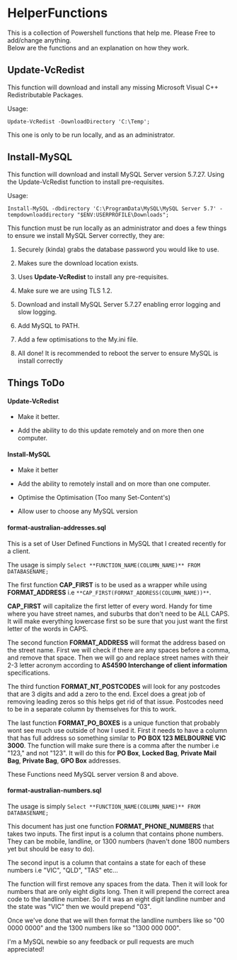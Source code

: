 # HelperFunctions

This is a collection of Powershell functions that help me. Please Free to add/change anything.  
Below are the functions and an explanation on how they work.

## **Update-VcRedist**

This function will download and install any missing Microsoft Visual C++ Redistributable Packages.

Usage:

```Update-VcRedist -DownloadDirectory 'C:\Temp';```

This one is only to be run locally, and as an administrator.

## **Install-MySQL**

This function will download and install MySQL Server version 5.7.27.
Using the Update-VcRedist function to install pre-requisites.

Usage:

```Install-MySQL -dbdirectory 'C:\ProgramData\MySQL\MySQL Server 5.7' -tempdownloaddirectory "$ENV:USERPROFILE\Downloads";```

This function must be run locally as an administrator and does a few things to ensure we install MySQL Server correctly, they are:

1. Securely (kinda) grabs the database password you would like to use.

2. Makes sure the download location exists.

3. Uses **Update-VcRedist** to install any pre-requisites.

4. Make sure we are using TLS 1.2.

5. Download and install MySQL Server 5.7.27 enabling error logging and slow logging.

6. Add MySQL to PATH.

7. Add a few optimisations to the My.ini file. 

8. All done! It is recommended to reboot the server to ensure MySQL is install correctly

## Things ToDo

#### **Update-VcRedist**

* Make it better.
  
* Add the ability to do this update remotely and on more then one computer.

#### **Install-MySQL**

* Make it better
  
* Add the ability to remotely install and on more than one computer.

* Optimise the Optimisation (Too many Set-Content's)

* Allow user to choose any MySQL version

#### **format-australian-addresses.sql**
  
  This is a set of User Defined Functions in MySQL that I created recently for a client.

  The usage is simply `Select **FUNCTION_NAME(COLUMN_NAME)** FROM DATABASENAME;`

  The first function **CAP_FIRST** is to be used as a wrapper while using **FORMAT_ADDRESS** i.e `**CAP_FIRST(FORMAT_ADDRESS(COLUMN_NAME))**`.

**CAP_FIRST** will capitalize the first letter of every word. Handy for time where you have street names, and suburbs that don't need to be ALL CAPS. It will make everything lowercase first so be sure that you just want the first letter of the words in CAPS.

The second function **FORMAT_ADDRESS** will format the address based on the street name. First we will check if there are any spaces before a comma, and remove that space. Then we will go and replace street names with their 2-3 letter acronym according to **AS4590 Interchange of client information** specifications.

The third function **FORMAT_NT_POSTCODES** will look for any postcodes that are 3 digits and add a zero to the end. Excel does a great job of removing leading zeros so this helps get rid of that issue. Postcodes need to be in a separate column by themselves for this to work.

The last function **FORMAT_PO_BOXES** is a unique function that probably wont see much use outside of how I used it. First it needs to have a column that has full address so something similar to **PO BOX 123 MELBOURNE VIC 3000**.
The function will make sure there is a comma after the number i.e "123," and not "123". It will do this for **PO Box**, **Locked Bag**, **Private Mail Bag**, **Private Bag**, **GPO Box** addresses.

These Functions need MySQL server version 8 and above.

#### **format-australian-numbers.sql**

  The usage is simply `Select **FUNCTION_NAME(COLUMN_NAME)** FROM DATABASENAME;`

This document has just one function **FORMAT_PHONE_NUMBERS** that takes two inputs. The first input is a column that contains phone numbers. They can be mobile, landline, or 1300 numbers (haven't done 1800 numbers yet but should be easy to do).

The second input is a column that contains a state for each of these numbers i.e "VIC", "QLD", "TAS" etc...

The function will first remove any spaces from the data. Then it will look for numbers that are only eight digits long. Then it will prepend the correct area code to the landline number. So if it was an eight digit landline number and the state was "VIC" then we would prepend "03".

Once we've done that we will then format the landline numbers like so "00 0000 0000" and the 1300 numbers like so "1300 000 000".

I'm a MySQL newbie so any feedback or pull requests are much appreciated!
